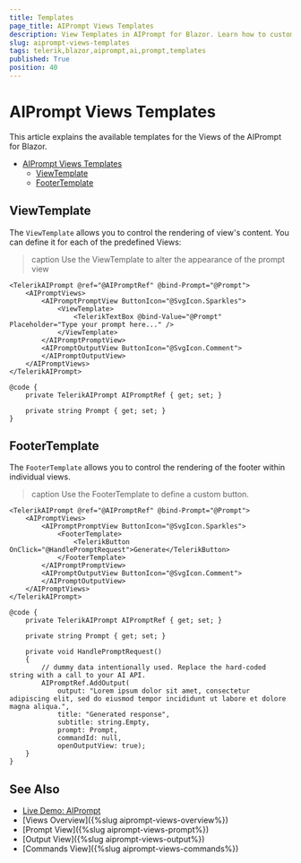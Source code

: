 ```yaml
---
title: Templates
page_title: AIPrompt Views Templates
description: View Templates in AIPrompt for Blazor. Learn how to customize the appearance of individual views.
slug: aiprompt-views-templates
tags: telerik,blazor,aiprompt,ai,prompt,templates
published: True
position: 40
---
```


# AIPrompt Views Templates

This article explains the available templates for the Views of the AIPrompt for Blazor.

- [AIPrompt Views Templates](#aiprompt-views-templates)
  - [ViewTemplate](#viewtemplate)
  - [FooterTemplate](#footertemplate)


## ViewTemplate

The `ViewTemplate` allows you to control the rendering of view's content. You can define it for each of the predefined Views:

>caption Use the ViewTemplate to alter the appearance of the prompt view

````CSHTML
<TelerikAIPrompt @ref="@AIPromptRef" @bind-Prompt="@Prompt">
    <AIPromptViews>
        <AIPromptPromptView ButtonIcon="@SvgIcon.Sparkles">
            <ViewTemplate>
                <TelerikTextBox @bind-Value="@Prompt" Placeholder="Type your prompt here..." />
            </ViewTemplate>
        </AIPromptPromptView>
        <AIPromptOutputView ButtonIcon="@SvgIcon.Comment">
        </AIPromptOutputView>
    </AIPromptViews>
</TelerikAIPrompt>

@code {
    private TelerikAIPrompt AIPromptRef { get; set; }

    private string Prompt { get; set; }
}
````

## FooterTemplate

The `FooterTemplate` allows you to control the rendering of the footer within individual views.

>caption Use the FooterTemplate to define a custom button.

````CSHTML
<TelerikAIPrompt @ref="@AIPromptRef" @bind-Prompt="@Prompt">
    <AIPromptViews>
        <AIPromptPromptView ButtonIcon="@SvgIcon.Sparkles">
            <FooterTemplate>
                <TelerikButton OnClick="@HandlePromptRequest">Generate</TelerikButton>
            </FooterTemplate>
        </AIPromptPromptView>
        <AIPromptOutputView ButtonIcon="@SvgIcon.Comment">
        </AIPromptOutputView>
    </AIPromptViews>
</TelerikAIPrompt>

@code {
    private TelerikAIPrompt AIPromptRef { get; set; }

    private string Prompt { get; set; }

    private void HandlePromptRequest()
    {
        // dummy data intentionally used. Replace the hard-coded string with a call to your AI API.
        AIPromptRef.AddOutput(
            output: "Lorem ipsum dolor sit amet, consectetur adipiscing elit, sed do eiusmod tempor incididunt ut labore et dolore magna aliqua.",
            title: "Generated response",
            subtitle: string.Empty,
            prompt: Prompt,
            commandId: null,
            openOutputView: true);
    }
}
````

## See Also

  * [Live Demo: AIPrompt](https://demos.telerik.com/blazor-ui/aiprompt/overview)
  * [Views Overview]({%slug aiprompt-views-overview%})
  * [Prompt View]({%slug aiprompt-views-prompt%})
  * [Output View]({%slug aiprompt-views-output%})
  * [Commands View]({%slug aiprompt-views-commands%})